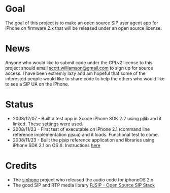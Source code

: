 # Goal #

The goal of this project is to make an open source SIP user agent app for iPhone on firmware 2.x that will be released under an open source license.

# News #

Anyone who would like to submit code under the GPLv2 license to this project should email scott.williamson@gmail.com to sign up for source access. I have been extremly lazy and am hopeful that some of the interested people would like to share code to help the others who would like to see a SIP UA on the iPhone.

# Status #
  * 2008/12/07 - Built a test app in Xcode iPhone SDK 2.2 using pjlib and it linked. These [settings](http://code.google.com/p/voiphone/wiki/XcodeBuildLink) were used.
  * 2008/11/23 - First test of executable on iPhone 2.1 (command line reference implementation pjsua)  and it loads. Functional test to come.
  * 2008/11/23 - Built the pjsip reference application and libraries using iPhone SDK 2.1 on OS X. Instructions [here](http://code.google.com/p/voiphone/wiki/BuildPJsipSDK21)

# Credits #

  * The [siphone](http://code.google.com/p/siphon/) project who released the audio code for iphoneOS 2.x
  * The good SIP and RTP media library [PJSIP - Open Source SIP Stack](http://pjsip.org/)